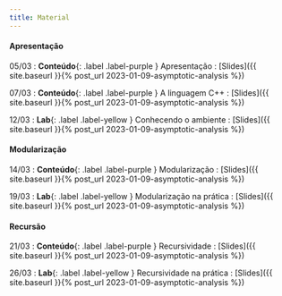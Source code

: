 ```yaml
---
title: Material
---
```


#### Apresentação

05/03
: **Conteúdo**{: .label .label-purple } Apresentação
  : [Slides]({{ site.baseurl }}{% post_url 2023-01-09-asymptotic-analysis %})

07/03
: **Conteúdo**{: .label .label-purple } A linguagem C++
  : [Slides]({{ site.baseurl }}{% post_url 2023-01-09-asymptotic-analysis %})

12/03
: **Lab**{: .label .label-yellow } Conhecendo o ambiente
  : [Slides]({{ site.baseurl }}{% post_url 2023-01-09-asymptotic-analysis %})


#### Modularização

14/03
: **Conteúdo**{: .label .label-purple } Modularização
  : [Slides]({{ site.baseurl }}{% post_url 2023-01-09-asymptotic-analysis %})

19/03
: **Lab**{: .label .label-yellow } Modularização na prática
  : [Slides]({{ site.baseurl }}{% post_url 2023-01-09-asymptotic-analysis %})

#### Recursão

21/03
: **Conteúdo**{: .label .label-purple } Recursividade
  : [Slides]({{ site.baseurl }}{% post_url 2023-01-09-asymptotic-analysis %})

26/03
: **Lab**{: .label .label-yellow } Recursividade na prática
  : [Slides]({{ site.baseurl }}{% post_url 2023-01-09-asymptotic-analysis %})